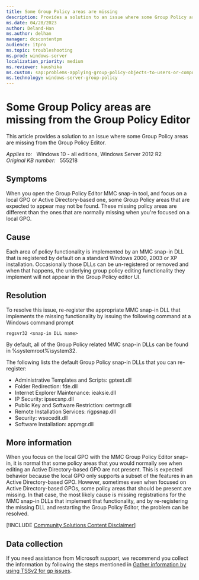 ```yaml
---
title: Some Group Policy areas are missing
description: Provides a solution to an issue where some Group Policy areas are missing from the Group Policy Editor.
ms.date: 04/28/2023
author: Deland-Han
ms.author: delhan
manager: dcscontentpm
audience: itpro
ms.topic: troubleshooting
ms.prod: windows-server
localization_priority: medium
ms.reviewer: kaushika
ms.custom: sap:problems-applying-group-policy-objects-to-users-or-computers, csstroubleshoot
ms.technology: windows-server-group-policy
---
```

# Some Group Policy areas are missing from the Group Policy Editor

This article provides a solution to an issue where some Group Policy areas are missing from the Group Policy Editor.

_Applies to:_ &nbsp; Windows 10 - all editions, Windows Server 2012 R2  
_Original KB number:_ &nbsp; 555218

## Symptoms

When you open the Group Policy Editor MMC snap-in tool, and focus on a local GPO or Active Directory-based one, some Group Policy areas that are expected to appear may not be found. These missing policy areas are different than the ones that are normally missing when you're focused on a local GPO.

## Cause

Each area of policy functionality is implemented by an MMC snap-in DLL that is registered by default on a standard Windows 2000, 2003 or XP installation. Occasionally those DLLs can be un-registered or removed and when that happens, the underlying group policy editing functionality they implement will not appear in the Group Policy editor UI.

## Resolution

To resolve this issue, re-register the appropriate MMC snap-in DLL that implements the missing functionality by issuing the following command at a Windows command prompt

```console
regsvr32 <snap-in DLL name>
```

By default, all of the Group Policy related MMC snap-in DLLs can be found in %systemroot%\system32.

The following lists the default Group Policy snap-in DLLs that you can re-register:

- Administrative Templates and Scripts: gptext.dll
- Folder Redirection: fde.dll
- Internet Explorer Maintenance: ieaksie.dll
- IP Security: ipsecsnp.dll
- Public Key and Software Restriction: certmgr.dll
- Remote Installation Services: rigpsnap.dll
- Security: wsecedit.dll
- Software Installation: appmgr.dll

## More information

When you focus on the local GPO with the MMC Group Policy Editor snap-in, it is normal that some policy areas that you would normally see when editing an Active Directory-based GPO are not present. This is expected behavior because the local GPO only supports a subset of the features in an Active Directory-based GPO. However, sometimes even when focused on Active Directory-based GPOs, some policy areas that should be present are missing. In that case, the most likely cause is missing registrations for the MMC snap-in DLLs that implement that functionality, and by re-registering the missing DLL and restarting the Group Policy Editor, the problem can be resolved.

[!INCLUDE [Community Solutions Content Disclaimer](../../includes/community-solutions-content-disclaimer.md)]

## Data collection

If you need assistance from Microsoft support, we recommend you collect the information by following the steps mentioned in [Gather information by using TSSv2 for gp issues](../../windows-client/windows-troubleshooters/gather-information-using-tssv2-group-policy.md).
